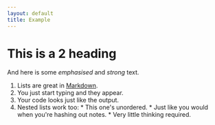 ```yaml
---
layout: default
title: Example
---
```


# This is a  2 heading

And here is some *emphasised* and _strong_ text.

  1. Lists are great in [Markdown](https://daringfireball.net/projects/markdown/).
  2. You just start typing and they appear.
  3. Your code looks just like the output.
  4. Nested lists work too:
    * This one's unordered.
    * Just like you would when you're hashing out notes.
    * Very little thinking required.

